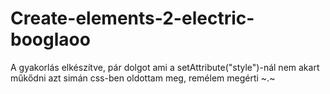 # Create-elements-2-electric-booglaoo
A gyakorlás elkészítve, pár dolgot ami a setAttribute("style")-nál nem akart műkődni azt simán css-ben oldottam meg, remélem megérti ~.~
